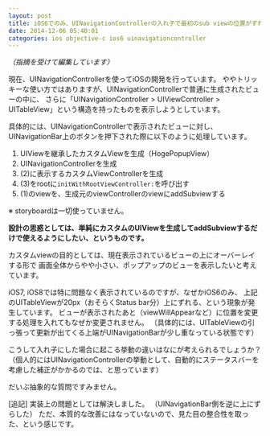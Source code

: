 ```yaml
---
layout: post
title: iOS6でのみ、UINavigationControllerの入れ子で最初のsub viewの位置がずれる
date: 2014-12-06 05:40:01
categories: ios objective-c ios6 uinavigationcontroller
---
```

<p><em>（指摘を受けて編集しています）</em></p>

<p>現在、UINavigationControllerを使ってiOSの開発を行っています。
ややトリッキーな使い方ではありますが、UINavigationControllerで普通に生成されたビューの中に、
さらに「UINavigationController > UIViewController > UITableView」という構造を持ったものを表示しようとしています。</p>

<p>具体的には、UINavigationControllerで表示されたビューに対し、
UINavigationBar上のボタンを押下された際に以下のように処理しています。</p>

<ol>
<li>UIViewを継承したカスタムViewを生成（HogePopupView）</li>
<li>UINavigationControllerを生成</li>
<li>(2)に表示するカスタムViewControllerを生成</li>
<li>(3)をrootに<code>initWithRootViewController:</code>を呼び出す</li>
<li>(1)のviewを、生成元のviewControllerのviewにaddSubviewする</li>
</ol>

<p>※ storyboardは一切使っていません。</p>

<p><strong>設計の思惑としては、単純にカスタムのUIViewを生成してaddSubviewするだけで使えるようにしたい、というものです。</strong></p>

<p>カスタムviewの目的としては、現在表示されているビューの上にオーバーレイする形で
画面全体からやや小さい、ポップアップのビューを表示したいと考えています。</p>

<p>iOS7, iOS8では特に問題なく表示されているのですが、なぜかiOS6のみ、
上記のUITableViewが20px（おそらくStatus bar分）上にずれる、という現象が発生しています。
ビューが表示されたあと（viewWillAppearなど）に位置を変更する処理を入れてもなぜか変更されません。
（具体的には、UITableViewの引っ張って更新が出てくる上端がUINavigationBarが少し重なっている状態です）</p>

<p>こうして入れ子にした場合に起こる挙動の違いはなにが考えられるでしょうか？
（個人的にはUINavigationControllerの挙動として、自動的にステータスバーを考慮した補正がかかるのでは、と思っています）</p>

<p>だいぶ抽象的な質問ですみません。</p>

<p>[追記]
実装上の問題としては解決しました。
（UINavigationBar側を逆に上にずらした）
ただ、本質的な改善にはなっていないので、見た目の整合性を取った、という感じです。</p>
